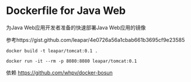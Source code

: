 # Dockerfile for Java Web
为Java Web应用开发者准备的快速部署Java Web应用的镜像

参考https://gist.github.com/leapar/4e0726a56a1cbab661b3695cf9e23585

```
docker build -t leapar/tomcat:0.1 .
```


```
docker run -it --rm -p 8080:8080 leapar/tomcat:0.1
```

依赖 https://github.com/whpv/docker-bosun
